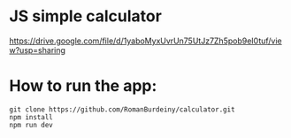 # JS simple  calculator
https://drive.google.com/file/d/1yaboMyxUvrUn75UtJz7Zh5pob9eI0tuf/view?usp=sharing
# How to run the app:
```
git clone https://github.com/RomanBurdeiny/calculator.git
npm install
npm run dev
